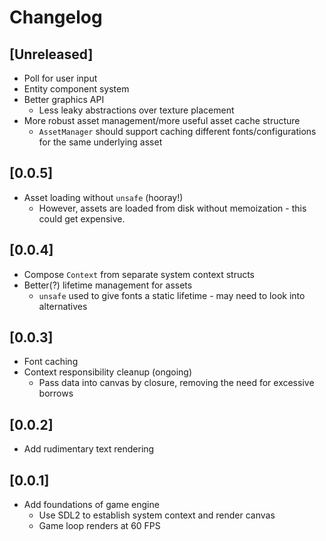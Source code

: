# Changelog

## [Unreleased]

- Poll for user input
- Entity component system
- Better graphics API
  - Less leaky abstractions over texture placement
- More robust asset management/more useful asset cache structure
  - `AssetManager` should support caching different fonts/configurations for the same underlying asset

## [0.0.5]

- Asset loading without `unsafe` (hooray!)
  - However, assets are loaded from disk without memoization - this could get expensive.

## [0.0.4]

- Compose `Context` from separate system context structs
- Better(?) lifetime management for assets
  - `unsafe` used to give fonts a static lifetime - may need to look into alternatives

## [0.0.3]

- Font caching
- Context responsibility cleanup (ongoing)
  - Pass data into canvas by closure, removing the need for excessive borrows

## [0.0.2]

- Add rudimentary text rendering

## [0.0.1]

- Add foundations of game engine
  - Use SDL2 to establish system context and render canvas
  - Game loop renders at 60 FPS
